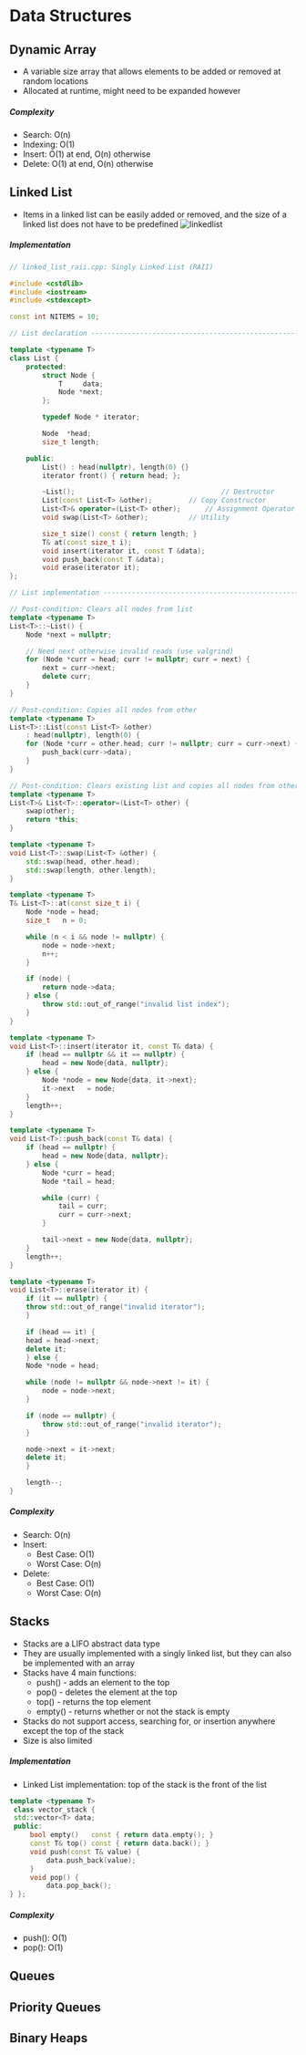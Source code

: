 Data Structures
===============

## Dynamic Array
* A variable size array that allows elements to be added or removed at random locations
* Allocated at runtime, might need to be expanded however

##### Complexity
* Search: O(n)
* Indexing: O(1)
* Insert: O(1) at end, O(n) otherwise
* Delete: O(1) at end, O(n) otherwise

## Linked List
* Items in a linked list can be easily added or removed, and the size of a linked list does not have to be predefined
![linkedlist](https://upload.wikimedia.org/wikipedia/commons/6/6d/Singly-linked-list.svg)

##### Implementation
```C++
// linked_list_raii.cpp: Singly Linked List (RAII)

#include <cstdlib>
#include <iostream>
#include <stdexcept>

const int NITEMS = 10;

// List declaration ------------------------------------------------------------

template <typename T>
class List {
    protected:
        struct Node {
            T     data;
            Node *next;
        };

        typedef Node * iterator;

        Node  *head;
        size_t length;

    public:
        List() : head(nullptr), length(0) {}
        iterator front() { return head; };

        ~List();                                    // Destructor
        List(const List<T> &other);		    // Copy Constructor
        List<T>& operator=(List<T> other);	    // Assignment Operator
        void swap(List<T> &other);		    // Utility

        size_t size() const { return length; }
        T& at(const size_t i);
        void insert(iterator it, const T &data);
        void push_back(const T &data);
        void erase(iterator it);
};

// List implementation --------------------------------------------------------

// Post-condition: Clears all nodes from list
template <typename T>
List<T>::~List() {
    Node *next = nullptr;

    // Need next otherwise invalid reads (use valgrind)
    for (Node *curr = head; curr != nullptr; curr = next) {
        next = curr->next;
        delete curr;
    }
}

// Post-condition: Copies all nodes from other
template <typename T>
List<T>::List(const List<T> &other)
    : head(nullptr), length(0) {
    for (Node *curr = other.head; curr != nullptr; curr = curr->next) {
        push_back(curr->data);
    }
}

// Post-condition: Clears existing list and copies all nodes from other
template <typename T>
List<T>& List<T>::operator=(List<T> other) {
    swap(other);
    return *this;
}

template <typename T>
void List<T>::swap(List<T> &other) {
    std::swap(head, other.head);
    std::swap(length, other.length);
}

template <typename T>
T& List<T>::at(const size_t i) {
    Node *node = head;
    size_t   n = 0;

    while (n < i && node != nullptr) {
        node = node->next;
        n++;
    }

    if (node) {
        return node->data;
    } else {
        throw std::out_of_range("invalid list index");
    }
}

template <typename T>
void List<T>::insert(iterator it, const T& data) {
    if (head == nullptr && it == nullptr) {
        head = new Node{data, nullptr};
    } else {
    	Node *node = new Node{data, it->next};
    	it->next   = node;
    }
    length++;
}

template <typename T>
void List<T>::push_back(const T& data) {
    if (head == nullptr) {
        head = new Node{data, nullptr};
    } else {
        Node *curr = head;
        Node *tail = head;

        while (curr) {
            tail = curr;
            curr = curr->next;
        }

        tail->next = new Node{data, nullptr};
    }
    length++;
}

template <typename T>
void List<T>::erase(iterator it) {
    if (it == nullptr) {
	throw std::out_of_range("invalid iterator");
    }

    if (head == it) {
	head = head->next;
	delete it;
    } else {
	Node *node = head;

	while (node != nullptr && node->next != it) {
	    node = node->next;
	}

	if (node == nullptr) {
	    throw std::out_of_range("invalid iterator");
	}

	node->next = it->next;
	delete it;
    }

    length--;
}
```

##### Complexity
* Search: O(n)
* Insert:
  * Best Case: O(1)
  * Worst Case: O(n)
* Delete:
  * Best Case: O(1)
  * Worst Case: O(n)

## Stacks
* Stacks are a LIFO abstract data type
* They are usually implemented with a singly linked list, but they can also be implemented with an array
* Stacks have 4 main functions:
  * push() - adds an element to the top
  * pop() - deletes the element at the top
  * top() - returns the top element
  * empty() - returns whether or not the stack is empty
* Stacks do not support access, searching for, or insertion anywhere except the top of the stack
* Size is also limited

##### Implementation
* Linked List implementation: top of the stack is the front of the list
```C++
template <typename T>
 class vector_stack {
 std::vector<T> data;
 public:
     bool empty()   const { return data.empty(); }
     const T& top() const { return data.back(); }
     void push(const T& value) {
         data.push_back(value);
     }
     void pop() {
         data.pop_back();
} };
```

##### Complexity
* push(): O(1)
* pop(): O(1)

## Queues


## Priority Queues


## Binary Heaps